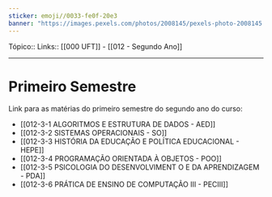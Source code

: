 ```yaml
---
sticker: emoji//0033-fe0f-20e3
banner: "https://images.pexels.com/photos/2008145/pexels-photo-2008145.jpeg?auto=compress&cs=tinysrgb&w=1260&h=750&dpr=1"
---
```

Tópico::
Links:: [[000 UFT]] - [[012 - Segundo Ano]]

---
# Primeiro Semestre

Link para as matérias do primeiro semestre do segundo ano do curso:

- [[012-3-1 ALGORITMOS E ESTRUTURA DE DADOS - AED]]
-  [[012-3-2 SISTEMAS OPERACIONAIS - SO]]
- [[012-3-3 HISTÓRIA DA EDUCAÇÃO E POLÍTICA EDUCACIONAL - HEPE]]
- [[012-3-4 PROGRAMAÇÃO ORIENTADA À OBJETOS - POO]]
- [[012-3-5 PSICOLOGIA DO DESENVOLVIMENT O E DA APRENDIZAGEM - PDA]]
- [[012-3-6 PRÁTICA DE ENSINO DE COMPUTAÇÃO III - PECIII]]